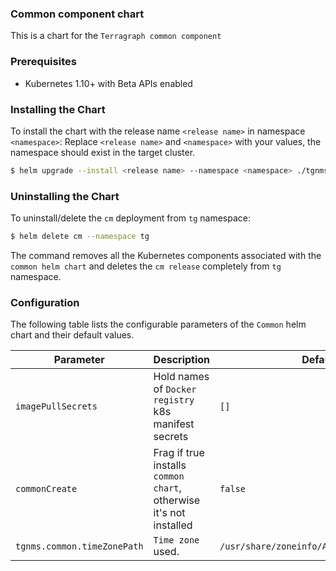 ### Common component chart
This is a chart for the `Terragraph common component`

### Prerequisites
- Kubernetes 1.10+ with Beta APIs enabled

### Installing the Chart
To install the chart with the release name `<release name>` in namespace `<namespace>`:
Replace `<release name>` and `<namespace>` with your values, the namespace should exist in the target cluster.
```bash
$ helm upgrade --install <release name> --namespace <namespace> ./tgnms/charts/common -f vals.yml
``` 

### Uninstalling the Chart
To uninstall/delete the `cm` deployment from `tg` namespace:
```bash
$ helm delete cm --namespace tg
```
The command removes all the Kubernetes components associated with the `common helm chart` and 
deletes the `cm release` completely from `tg` namespace.

### Configuration
The following table lists the configurable parameters of the `Common` helm chart and their default values.

| Parameter                                    | Description                                                         | Default                                   |
| -------------------------------------------- | ------------------------------------------------------------------- | ----------------------------------------- |
| `imagePullSecrets`                           | Hold names of `Docker registry` k8s manifest secrets                | `[]`                                      |
| `commonCreate`                               | Frag if true installs `common chart`, otherwise it's not installed  | `false`                                   |
| `tgnms.common.timeZonePath`                   | `Time zone` used.                                                   | `/usr/share/zoneinfo/America/Los_Angeles` |

